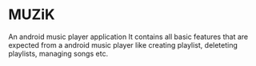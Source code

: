 # MUZiK
An android music player application
It contains all basic features that are expected from a android music player like creating playlist, deleteting playlists, managing songs etc.
